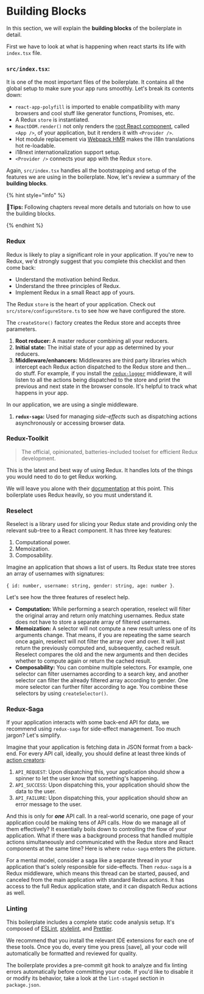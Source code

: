 # Building Blocks

In this section, we will explain the **building blocks** of the boilerplate in detail.

First we have to look at what is happening when react starts its life with `index.tsx` file.

### `src/index.tsx`:

It is one of the most important files of the boilerplate. It contains all the global setup to make sure your app runs smoothly. Let's break its contents down:

- `react-app-polyfill` is imported to enable compatibility with many browsers and cool stuff like generator functions, Promises, etc.
- A Redux `store` is instantiated.
- `ReactDOM.render()` not only renders the [root React component](https://github.com/react-boilerplate/react-boilerplate-cra-template/blob/master/src/app/index.tsx), called `<App />`, of your application, but it renders it with `<Provider />`.
- Hot module replacement via [Webpack HMR](https://webpack.js.org/guides/hot-module-replacement/) makes the i18n translations hot re-loadable.
- i18next internationalization support setup.
- `<Provider />` connects your app with the Redux `store`.

Again, `src/index.tsx` handles all the bootstrapping and setup of the features we are using in the boilerplate. Now, let's review a summary of the **building blocks**.

{% hint style="info" %}

**🧙Tips:** Following chapters reveal more details and tutorials on how to use the building blocks.

{% endhint %}

### Redux

Redux is likely to play a significant role in your application. If you're new to Redux, we'd strongly suggest that you complete this checklist and then come back:

- Understand the motivation behind Redux.
- Understand the three principles of Redux.
- Implement Redux in a small React app of yours.

The Redux `store` is the heart of your application. Check out `src/store/configureStore.ts` to see how we have configured the store.

The `createStore()` factory creates the Redux store and accepts three parameters.

1.  **Root reducer:** A master reducer combining all your reducers.
2.  **Initial state:** The initial state of your app as determined by your reducers.
3.  **Middleware/enhancers:** Middlewares are third party libraries which intercept each Redux action dispatched to the Redux store and then... do stuff. For example, if you install the [`redux-logger`](https://github.com/evgenyrodionov/redux-logger) middleware, it will listen to all the actions being dispatched to the store and print the previous and next state in the browser console. It's helpful to track what happens in your app.

In our application, we are using a single middleware.

1.  **`redux-saga`:** Used for managing _side-effects_ such as dispatching actions asynchronously or accessing browser data.

### Redux-Toolkit

> The official, opinionated, batteries-included toolset for efficient Redux development.

This is the latest and best way of using Redux. It handles lots of the things you would need to do to get Redux working.

We will leave you alone with their [documentation](https://redux-toolkit.js.org) at this point. This boilerplate uses Redux heavily, so you must understand it.

### Reselect

Reselect is a library used for slicing your Redux state and providing only the relevant sub-tree to a React component. It has three key features:

1.  Computational power.
2.  Memoization.
3.  Composability.

Imagine an application that shows a list of users. Its Redux state tree stores an array of usernames with signatures:

`{ id: number, username: string, gender: string, age: number }`.

Let's see how the three features of reselect help.

- **Computation:** While performing a search operation, reselect will filter the original array and return only matching usernames. Redux state does not have to store a separate array of filtered usernames.
- **Memoization:** A selector will not compute a new result unless one of its arguments change. That means, if you are repeating the same search once again, reselect will not filter the array over and over. It will just return the previously computed and, subsequently, cached result. Reselect compares the old and the new arguments and then decides whether to compute again or return the cached result.
- **Composability:** You can combine multiple selectors. For example, one selector can filter usernames according to a search key, and another selector can filter the already filtered array according to gender. One more selector can further filter according to age. You combine these selectors by using `createSelector()`.

### Redux-Saga

If your application interacts with some back-end API for data, we recommend using `redux-saga` for side-effect management. Too much jargon? Let's simplify.

Imagine that your application is fetching data in JSON format from a back-end. For every API call, ideally, you should define at least three kinds of [action creators](http://redux.js.org/docs/basics/Actions.html):

1.  `API_REQUEST`: Upon dispatching this, your application should show a spinner to let the user know that something's happening.
2.  `API_SUCCESS`: Upon dispatching this, your application should show the data to the user.
3.  `API_FAILURE`: Upon dispatching this, your application should show an error message to the user.

And this is only for **_one_** API call. In a real-world scenario, one page of your application could be making tens of API calls. How do we manage all of them effectively? It essentially boils down to controlling the flow of your application. What if there was a background process that handled multiple actions simultaneously and communicated with the Redux store and React components at the same time? Here is where `redux-saga` enters the picture.

For a mental model, consider a saga like a separate thread in your application that's solely responsible for side-effects. Then `redux-saga` is a Redux middleware, which means this thread can be started, paused, and canceled from the main application with standard Redux actions. It has access to the full Redux application state, and it can dispatch Redux actions as well.

### Linting

This boilerplate includes a complete static code analysis setup. It's composed of [ESLint](http://eslint.org/), [stylelint](https://stylelint.io/), and [Prettier](https://prettier.io/).

We recommend that you install the relevant IDE extensions for each one of these tools. Once you do, every time you press [save], all your code will automatically be formatted and reviewed for quality.

The boilerplate provides a pre-commit git hook to analyze and fix linting errors automatically before committing your code. If you'd like to disable it or modify its behavior, take a look at the `lint-staged` section in `package.json`.
